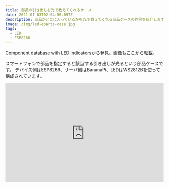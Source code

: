 ```yaml
---
title: 部品の引き出しを光で教えてくれるケース
date: 2021-01-03T02:54:56.097Z
description: 部品がどこに入っているかを光で教えてくれる部品ケースの作例を紹介します。
image: /img/led-eparts-case.jpg
tags:
  - LED
  - ESP8266
---
```

[Component database with LED indicators](https://www.stupid-projects.com/component-database-with-led-indicators/)から発見。画像もここから転載。

スマートフォンで部品を指定すると該当する引き出しが光るという部品ケースです。
デバイス側はESP8266、サーバ側はBananaPi、LEDはWS2812Bを使って構成されています。

<iframe width="100%" height="315" src="https://www.youtube.com/embed/TJP2OHLnWME" frameborder="0" allow="accelerometer; autoplay; clipboard-write; encrypted-media; gyroscope; picture-in-picture" allowfullscreen></iframe>
